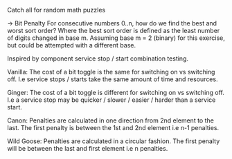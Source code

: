 Catch all for random math puzzles

-> Bit Penalty
   For consecutive numbers 0..n, how do we find the best and worst sort order?
   Where the best sort order is defined as the least number of digits changed in base m.
   Assuming base m = 2 (binary) for this exercise, but could be attempted with a different base.

   Inspired by component service stop / start combination testing.

   Vanilla:
     The cost of a bit toggle is the same for switching on vs switching off. I.e service stops / starts take the same amount of time and resources.

   Ginger:
     The cost of a bit toggle is different for switching on vs switching off. I.e a service stop may be quicker / slower / easier / harder than a service start.

   Canon:
     Penalties are calculated in one direction from 2nd element to the last. The first penalty is between the 1st and 2nd element i.e n-1 penalties.

   Wild Goose:
     Penalties are calculated in a circular fashion. The first penalty will be between the last and first element i.e n penalties.
     
